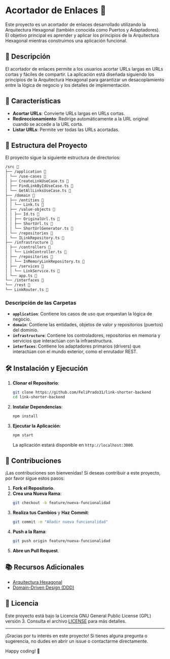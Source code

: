 # Acortador de Enlaces 🔗

Este proyecto es un acortador de enlaces desarrollado utilizando la Arquitectura Hexagonal (también conocida como Puertos y Adaptadores). El objetivo principal es aprender y aplicar los principios de la Arquitectura Hexagonal mientras construimos una aplicación funcional.

## 📖 Descripción

El acortador de enlaces permite a los usuarios acortar URLs largas en URLs cortas y fáciles de compartir. La aplicación está diseñada siguiendo los principios de la Arquitectura Hexagonal para garantizar un desacoplamiento entre la lógica de negocio y los detalles de implementación.

## 🚀 Características

- **Acortar URLs**: Convierte URLs largas en URLs cortas.
- **Redireccionamiento**: Redirige automáticamente a la URL original cuando se accede a la URL corta.
- **Listar URLs**: Permite ver todas las URLs acortadas.

## 📂 Estructura del Proyecto

El proyecto sigue la siguiente estructura de directorios:

```markdown
/src 📁
├── /application 📁
│ └── /use-cases 📁
│ ├── CreateLinkUseCase.ts 📄
│ ├── FindLinkByIdUseCase.ts 📄
│ └── GetAllLinksUseCase.ts 📄
├── /domain 📁
│ ├── /entities 📁
│ │ └── Link.ts 📄
│ ├── /value-objects 📁
│ │ ├── Id.ts 📄
│ │ ├── OriginalUrl.ts 📄
│ │ ├── ShortUrl.ts 📄
│ │ └── ShortUrlGenerator.ts 📄
│ └── /repositories 📁
│ └── ILinkRepository.ts 📄
├── /infrastructure 📁
│ ├── /controllers 📁
│ │ └── LinkController.ts 📄
│ ├── /repositories 📁
│ │ └── InMemoryLinkRepository.ts 📄
│ ├── /services 📁
│ │ └── LinkService.ts 📄
│ └── app.ts 📄
└── /interfaces 📁
└── /rest 📁
└── LinkRouter.ts 📄
```

### Descripción de las Carpetas

- **`application`**: Contiene los casos de uso que orquestan la lógica de negocio.
- **`domain`**: Contiene las entidades, objetos de valor y repositorios (puertos) del dominio.
- **`infrastructure`**: Contiene los controladores, repositorios en memoria y servicios que interactúan con la infraestructura.
- **`interfaces`**: Contiene los adaptadores primarios (drivers) que interactúan con el mundo exterior, como el enrutador REST.

## 🛠️ Instalación y Ejecución

1. **Clonar el Repositorio**:

   ```bash
   git clone https://github.com/FeliPrado31/link-shorter-backend
   cd link-shorter-backend
   ```

2. **Instalar Dependencias**:

   ```bash
   npm install
   ```

3. **Ejecutar la Aplicación**:

   ```bash
   npm start
   ```

   La aplicación estará disponible en `http://localhost:3000`.

## 🤝 Contribuciones

¡Las contribuciones son bienvenidas! Si deseas contribuir a este proyecto, por favor sigue estos pasos:

1. **Fork el Repositorio**.
2. **Crea una Nueva Rama**:
   ```bash
   git checkout -b feature/nueva-funcionalidad
   ```
3. **Realiza tus Cambios** y **Haz Commit**:
   ```bash
   git commit -m "Añadir nueva funcionalidad"
   ```
4. **Push a la Rama**:
   ```bash
   git push origin feature/nueva-funcionalidad
   ```
5. **Abre un Pull Request**.

## 📚 Recursos Adicionales

- [Arquitectura Hexagonal](https://alistair.cockburn.us/hexagonal-architecture/)
- [Domain-Driven Design (DDD)](https://martinfowler.com/bliki/DomainDrivenDesign.html)

## 📝 Licencia

Este proyecto está bajo la Licencia GNU General Public License (GPL) versión 3. Consulta el archivo [LICENSE](LICENSE) para más detalles.

---

¡Gracias por tu interés en este proyecto! Si tienes alguna pregunta o sugerencia, no dudes en abrir un issue o contactarme directamente.

Happy coding! 🚀
